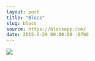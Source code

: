 ```yaml
---
layout: post
title: "Blocs"
slug: blocs
source: https://blocsapp.com/
date: 2015-5-29 00:00:00 -0700
---
```


<img src="{{ site.url }}/assets/img/screenshots/blocs.jpg">

